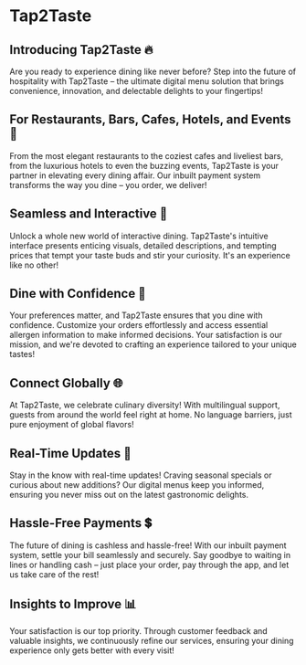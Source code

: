 # Tap2Taste

## Introducing Tap2Taste 🔥

Are you ready to experience dining like never before? Step into the future of hospitality with Tap2Taste – the ultimate digital menu solution that brings convenience, innovation, and delectable delights to your fingertips!

## For Restaurants, Bars, Cafes, Hotels, and Events 🍹

From the most elegant restaurants to the coziest cafes and liveliest bars, from the luxurious hotels to even the buzzing events, Tap2Taste is your partner in elevating every dining affair. Our inbuilt payment system transforms the way you dine – you order, we deliver!

## Seamless and Interactive 📱

Unlock a whole new world of interactive dining. Tap2Taste's intuitive interface presents enticing visuals, detailed descriptions, and tempting prices that tempt your taste buds and stir your curiosity. It's an experience like no other!

## Dine with Confidence 🍴

Your preferences matter, and Tap2Taste ensures that you dine with confidence. Customize your orders effortlessly and access essential allergen information to make informed decisions. Your satisfaction is our mission, and we're devoted to crafting an experience tailored to your unique tastes!

## Connect Globally 🌐

At Tap2Taste, we celebrate culinary diversity! With multilingual support, guests from around the world feel right at home. No language barriers, just pure enjoyment of global flavors!

## Real-Time Updates 🔄

Stay in the know with real-time updates! Craving seasonal specials or curious about new additions? Our digital menus keep you informed, ensuring you never miss out on the latest gastronomic delights.

## Hassle-Free Payments 💲

The future of dining is cashless and hassle-free! With our inbuilt payment system, settle your bill seamlessly and securely. Say goodbye to waiting in lines or handling cash – just place your order, pay through the app, and let us take care of the rest!

## Insights to Improve 📊

Your satisfaction is our top priority. Through customer feedback and valuable insights, we continuously refine our services, ensuring your dining experience only gets better with every visit!
